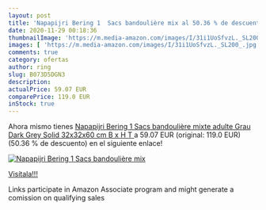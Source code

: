 ```yaml
---
layout: post
title: 'Napapijri Bering 1  Sacs bandoulière mix al 50.36 % de descuento'
date: 2020-11-29 00:18:36
thumbnailImage: 'https://m.media-amazon.com/images/I/31i1UoSfvzL._SL200_.jpg'
images: [ 'https://m.media-amazon.com/images/I/31i1UoSfvzL._SL200_.jpg' ]
comments: true
category: ofertas
author: ring
slug: B073D5DGN3
description:
actualPrice: 59.07 EUR
comparePrice: 119.0 EUR
inStock: true
---
```


Ahora mismo tienes [Napapijri Bering 1  Sacs bandoulière mixte adulte  Grau  Dark Grey Solid   32x32x60 cm  B x H T ](https://www.amazon.fr/dp/B073D5DGN3/?tag=tolees0d-21) a 59.07 EUR (original: 119.0 EUR) (50.36 %  de descuento) en el siguiente enlace!

[![Napapijri Bering 1  Sacs bandoulière mix](https://m.media-amazon.com/images/I/31i1UoSfvzL._SL200_.jpg)](https://www.amazon.fr/dp/B073D5DGN3/?tag=tolees0d-21)

[Visítala!!!](https://www.amazon.fr/dp/B073D5DGN3/?tag=tolees0d-21)

Links participate in Amazon Associate program and might generate a comission on qualifying sales
